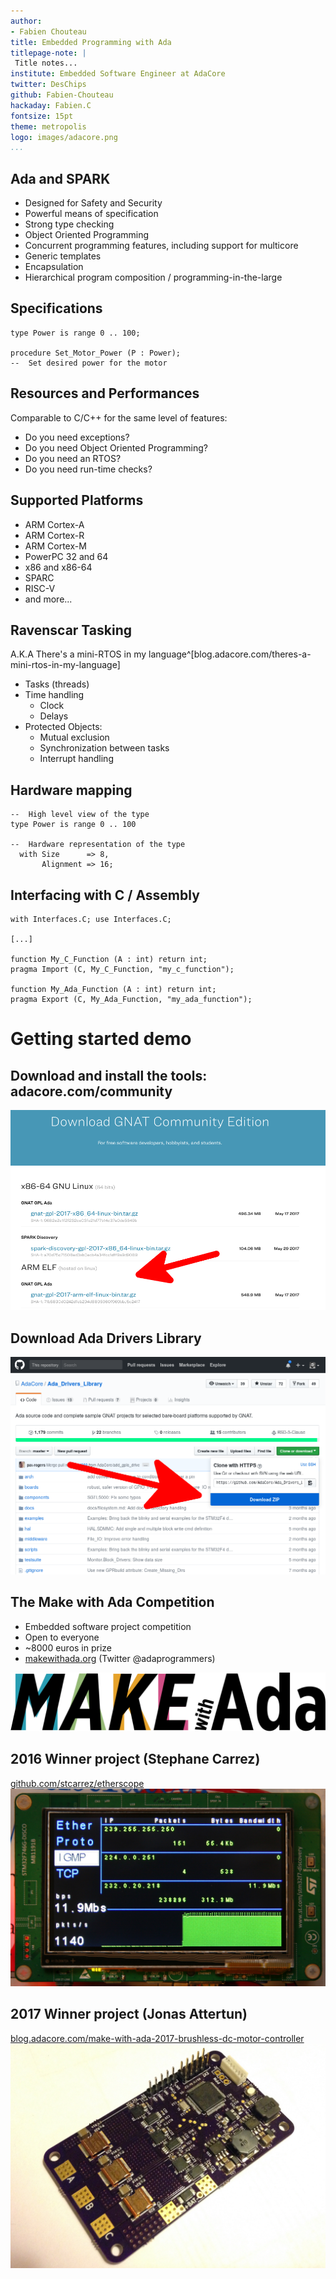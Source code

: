 ```yaml
---
author:
- Fabien Chouteau
title: Embedded Programming with Ada
titlepage-note: |
 Title notes...
institute: Embedded Software Engineer at AdaCore
twitter: DesChips
github: Fabien-Chouteau
hackaday: Fabien.C
fontsize: 15pt
theme: metropolis
logo: images/adacore.png
...
```


## Ada and SPARK ##

 - Designed for Safety and Security
 - Powerful means of specification 
 - Strong type checking
 - Object Oriented Programming
 - Concurrent programming features, including support for multicore
 - Generic templates
 - Encapsulation
 - Hierarchical program composition / programming-in-the-large

## Specifications ##

```{.ada}
type Power is range 0 .. 100;

procedure Set_Motor_Power (P : Power);
--  Set desired power for the motor
```

## Resources and Performances ##

 Comparable to C/C++ for the same level of features:

 - Do you need exceptions?
 - Do you need Object Oriented Programming?
 - Do you need an RTOS?
 - Do you need run-time checks?

## Supported Platforms ##

 - ARM Cortex-A
 - ARM Cortex-R
 - ARM Cortex-M
 - PowerPC 32 and 64
 - x86 and x86-64
 - SPARC
 - RISC-V
 - and more...

## Ravenscar Tasking ##

A.K.A There's a mini-RTOS in my language^[blog.adacore.com/theres-a-mini-rtos-in-my-language]

 - Tasks (threads)
 - Time handling
    - Clock
    - Delays
 - Protected Objects:
    - Mutual exclusion
    - Synchronization between tasks
    - Interrupt handling

## Hardware mapping ##

```{.ada}
--  High level view of the type
type Power is range 0 .. 100

--  Hardware representation of the type
  with Size      => 8,
       Alignment => 16;
```

## Interfacing with C / Assembly ##

``` {.ada}
with Interfaces.C; use Interfaces.C;

[...]

function My_C_Function (A : int) return int;
pragma Import (C, My_C_Function, "my_c_function");

function My_Ada_Function (A : int) return int;
pragma Export (C, My_Ada_Function, "my_ada_function");

```

# Getting started demo #

## Download and install the tools: adacore.com/community ##

![](images/adacore_download.png)

## Download Ada Drivers Library ##

![](images/adl_download.png)

## The Make with Ada Competition ##

 - Embedded software project competition
 - Open to everyone
 - ~8000 euros in prize
 - [makewithada.org](makewithada.org) (Twitter @adaprogrammers)

![](images/makewithada-logo.png)

## 2016 Winner project (Stephane Carrez) ##

[github.com/stcarrez/etherscope](https://github.com/stcarrez/etherscope)
![](images/MWAC_projects/etherscope.jpg)

## 2017 Winner project (Jonas Attertun) ##

[blog.adacore.com/make-with-ada-2017-brushless-dc-motor-controller](http://blog.adacore.com/make-with-ada-2017-brushless-dc-motor-controller)
![](images/MWAC_projects/ada_motorcontrol_1.png)

